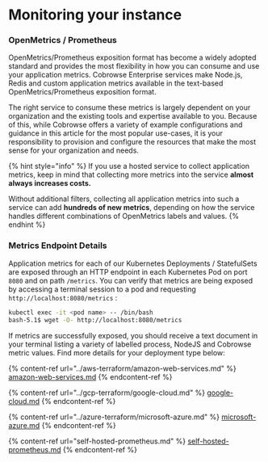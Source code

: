 # Monitoring your instance

### OpenMetrics / Prometheus

OpenMetrics/Prometheus exposition format has become a widely adopted standard and provides the most flexibility in how you can consume and use your application metrics. Cobrowse Enterprise services make Node.js, Redis and custom application metrics available in the text-based OpenMetrics/Prometheus exposition format.

The right service to consume these metrics is largely dependent on your organization and the existing tools and expertise available to you. Because of this, while Cobrowse offers a variety of example configurations and guidance in this article for the most popular use-cases, it is your responsibility to provision and configure the resources that make the most sense for your organization and needs.

{% hint style="info" %}
If you use a hosted service to collect application metrics, keep in mind that collecting more metrics into the service **almost always increases costs.**

Without additional filters, collecting all application metrics into such a service can add **hundreds of new metrics**, depending on how the service handles different combinations of OpenMetrics labels and values.
{% endhint %}

### Metrics Endpoint Details

Application metrics for each of our Kubernetes Deployments / StatefulSets are exposed through an HTTP endpoint in each Kubernetes Pod on port `8080` and on path `/metrics`. You can verify that metrics are being exposed by accessing a terminal session to a pod and requesting `http://localhost:8080/metrics` :

```bash
kubectl exec -it <pod name> -- /bin/bash
bash-5.1$ wget -O- http://localhost:8080/metrics
```

If metrics are successfully exposed, you should receive a text document in your terminal listing a variety of labelled process, NodeJS and Cobrowse metric values. Find more details for your deployment type below:

{% content-ref url="../aws-terraform/amazon-web-services.md" %}
[amazon-web-services.md](../aws-terraform/amazon-web-services.md)
{% endcontent-ref %}

{% content-ref url="../gcp-terraform/google-cloud.md" %}
[google-cloud.md](../gcp-terraform/google-cloud.md)
{% endcontent-ref %}

{% content-ref url="../azure-terraform/microsoft-azure.md" %}
[microsoft-azure.md](../azure-terraform/microsoft-azure.md)
{% endcontent-ref %}

{% content-ref url="self-hosted-prometheus.md" %}
[self-hosted-prometheus.md](self-hosted-prometheus.md)
{% endcontent-ref %}
